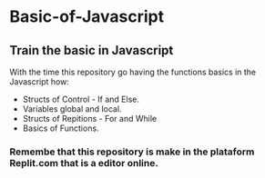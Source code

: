 # Basic-of-Javascript
## Train the basic in Javascript

With the time this repository go having the functions basics in the Javascript how:
* Structs of Control - If and Else.
* Variables global and local.
* Structs of Repitions - For and While
* Basics of Functions.

### Remembe that this repository is make in the plataform  Replit.com that is a editor online.